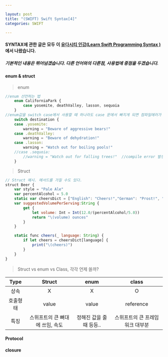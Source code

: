```yaml
---

layout: post
title: "(SWIFT) Swift Syntax[4]"
categories: SWIFT

---
```


#### SYNTAX에 관한 글은 모두 이 [유다시티 인강(Learn Swift Programming Syntax )](https://classroom.udacity.com/courses/ud902/lessons/4667459037/concepts/46437489340923)에서 나왔습니다.

##### 기본적인 내용은 뛰어넘겠습니다. 다른 언어와의 다른점, 사용법에 중점을 두겠습니다.

#### enum & struct

> enum

```javascript
//enum 선언하는 법
    enum CaliforniaPark {
        case yosemite, deathValley, lasson, sequoia
    }
//enum값을 switch case에서 사용할 때 하나라도 case 문에서 빠지게 되면 컴파일에러가 난다.
    switch destination {
    case .yosemite:
        warning = "Beware of aggressive bears!"
    case .deathValley:
        warning = "Beware of dehydration!"
    case .lasson:
        warning = "Watch out for boiling pools!"
    //case .sequoia:
        //warning = "Watch out for falling trees!"  //compile error 발생
    }
```

> Struct

```javascript
// Struct 예시. 메서드를 가질 수도 있다.
struct Beer {
    var style = "Pale Ale"
    var percentAlcohol = 5.0
    static var cheersDict = ["English": "Cheers!","German": "Prost!", "Japanese": "乾杯", "Mandarin": "干杯!","Russian":"На здоровье!", "Spanish":"Salud!", "Italian": "Cin cin!"]
    var suggestedVolumePerServing:String {
        get {
            let volume: Int = Int(12.0/(percentAlcohol/5.0))
            return "\(volume) ounces"
        }
    }

    static func cheers(_ language: String) {
        if let cheers = cheersDict[language] {
            print("\(cheers)")
        }
    }
}
```

> Struct vs enum vs Class, 각각 언제 쓸까?

Type | Struct | enum | class
:---:|:---:|:---:|:---:
상속 |  X | X | O
호출형태 | value | value | reference
특징 | 스위프트의 큰 뼈대에 쓰임, 속도 | 정해진 값을 줄 때 등등.. | 스위프트의 큰 프레임워크 대부분

#### Protocol

#### closure



 <br/><br/>

